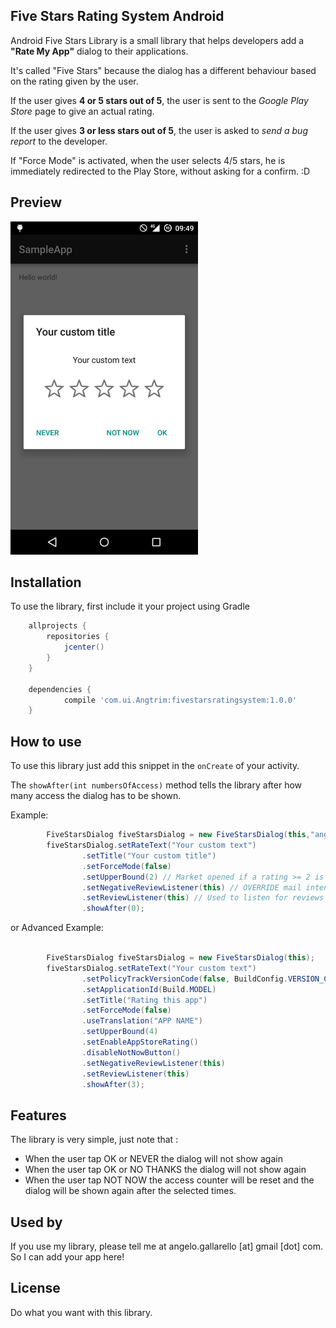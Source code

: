 ## Five Stars Rating System Android

Android Five Stars Library is a small library that helps developers add a **"Rate My App"** dialog to their applications.

It's called "Five Stars" because the dialog has a different behaviour based on the rating given by the user.

If the user gives **4 or 5 stars out of 5**, the user is sent to the *Google Play Store* page to give an actual rating.

If the user gives **3 or less stars out of 5**, the user is asked to *send a bug report* to the developer.

If "Force Mode" is activated, when the user selects 4/5 stars, he is immediately redirected to the Play Store, without asking for a confirm. :D

## Preview


<img src="screen.jpeg" alt="preview" width="300" height="533">

## Installation

To use the library, first include it your project using Gradle
```gradle
    allprojects {
        repositories {
            jcenter()
        }
    }

	dependencies {
	        compile 'com.ui.Angtrim:fivestarsratingsystem:1.0.0'
	}

```

## How to use
To use this library just add this snippet in the `onCreate` of your activity.

The `showAfter(int numbersOfAccess)` method tells the library after how many access the dialog has to be shown.

Example:

```java
        FiveStarsDialog fiveStarsDialog = new FiveStarsDialog(this,"angelo.gallarello@gmail.com");
        fiveStarsDialog.setRateText("Your custom text")
                .setTitle("Your custom title")
                .setForceMode(false)
                .setUpperBound(2) // Market opened if a rating >= 2 is selected
                .setNegativeReviewListener(this) // OVERRIDE mail intent for negative review
                .setReviewListener(this) // Used to listen for reviews (if you want to track them )
                .showAfter(0);
```

or
Advanced Example:
```java

        FiveStarsDialog fiveStarsDialog = new FiveStarsDialog(this);
        fiveStarsDialog.setRateText("Your custom text")
                .setPolicyTrackVersionCode(false, BuildConfig.VERSION_CODE)
                .setApplicationId(Build.MODEL)
                .setTitle("Rating this app")
                .setForceMode(false)
                .useTranslation("APP NAME")
                .setUpperBound(4)
                .setEnableAppStoreRating()
                .disableNotNowButton()
                .setNegativeReviewListener(this)
                .setReviewListener(this)
                .showAfter(3);
```
## Features

The library is very simple, just note that :
* When the user tap OK or NEVER the dialog will not show again
* When the user tap OK or NO THANKS the dialog will not show again
* When the user tap NOT NOW the access counter will be reset and the dialog will be shown again after the selected times.

## Used by

If you use my library, please tell me at angelo.gallarello [at] gmail [dot] com.
So I can add your app here!


## License

Do what you want with this library.

